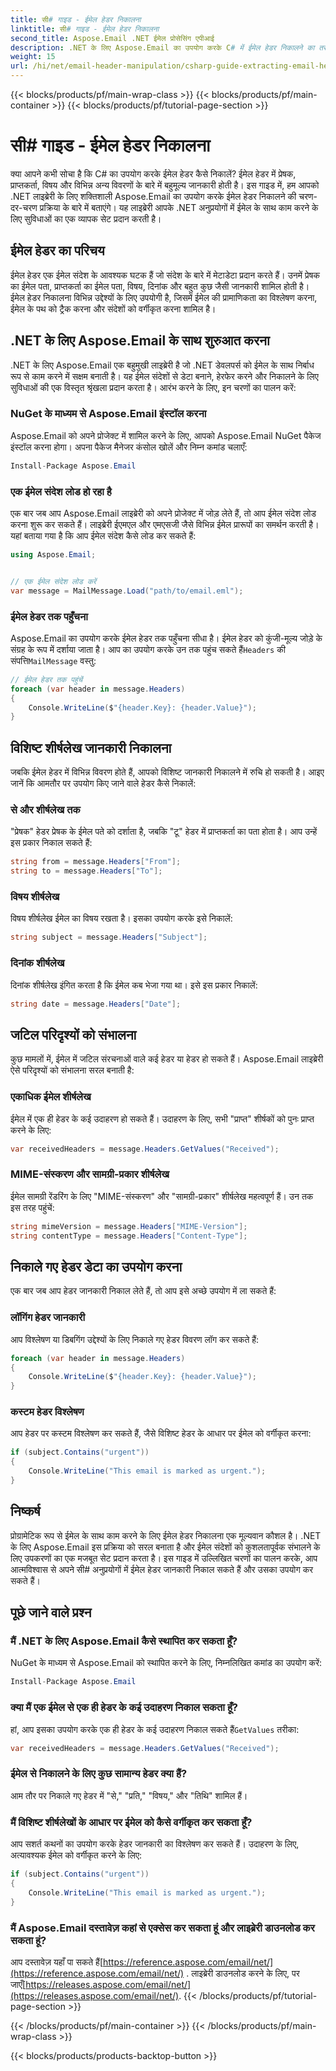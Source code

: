 ```yaml
---
title: सी# गाइड - ईमेल हेडर निकालना
linktitle: सी# गाइड - ईमेल हेडर निकालना
second_title: Aspose.Email .NET ईमेल प्रोसेसिंग एपीआई
description: .NET के लिए Aspose.Email का उपयोग करके C# में ईमेल हेडर निकालने का तरीका जानें। कुशल ईमेल विश्लेषण के लिए स्रोत कोड के साथ चरण-दर-चरण मार्गदर्शिका।
weight: 15
url: /hi/net/email-header-manipulation/csharp-guide-extracting-email-headers/
---
```


{{< blocks/products/pf/main-wrap-class >}}
{{< blocks/products/pf/main-container >}}
{{< blocks/products/pf/tutorial-page-section >}}

# सी# गाइड - ईमेल हेडर निकालना


क्या आपने कभी सोचा है कि C# का उपयोग करके ईमेल हेडर कैसे निकालें? ईमेल हेडर में प्रेषक, प्राप्तकर्ता, विषय और विभिन्न अन्य विवरणों के बारे में बहुमूल्य जानकारी होती है। इस गाइड में, हम आपको .NET लाइब्रेरी के लिए शक्तिशाली Aspose.Email का उपयोग करके ईमेल हेडर निकालने की चरण-दर-चरण प्रक्रिया के बारे में बताएंगे। यह लाइब्रेरी आपके .NET अनुप्रयोगों में ईमेल के साथ काम करने के लिए सुविधाओं का एक व्यापक सेट प्रदान करती है।

## ईमेल हेडर का परिचय

ईमेल हेडर एक ईमेल संदेश के आवश्यक घटक हैं जो संदेश के बारे में मेटाडेटा प्रदान करते हैं। उनमें प्रेषक का ईमेल पता, प्राप्तकर्ता का ईमेल पता, विषय, दिनांक और बहुत कुछ जैसी जानकारी शामिल होती है। ईमेल हेडर निकालना विभिन्न उद्देश्यों के लिए उपयोगी है, जिसमें ईमेल की प्रामाणिकता का विश्लेषण करना, ईमेल के पथ को ट्रैक करना और संदेशों को वर्गीकृत करना शामिल है।

## .NET के लिए Aspose.Email के साथ शुरुआत करना

.NET के लिए Aspose.Email एक बहुमुखी लाइब्रेरी है जो .NET डेवलपर्स को ईमेल के साथ निर्बाध रूप से काम करने में सक्षम बनाती है। यह ईमेल संदेशों से डेटा बनाने, हेरफेर करने और निकालने के लिए सुविधाओं की एक विस्तृत श्रृंखला प्रदान करता है। आरंभ करने के लिए, इन चरणों का पालन करें:

### NuGet के माध्यम से Aspose.Email इंस्टॉल करना

Aspose.Email को अपने प्रोजेक्ट में शामिल करने के लिए, आपको Aspose.Email NuGet पैकेज इंस्टॉल करना होगा। अपना पैकेज मैनेजर कंसोल खोलें और निम्न कमांड चलाएँ:

```csharp
Install-Package Aspose.Email
```

### एक ईमेल संदेश लोड हो रहा है

एक बार जब आप Aspose.Email लाइब्रेरी को अपने प्रोजेक्ट में जोड़ लेते हैं, तो आप ईमेल संदेश लोड करना शुरू कर सकते हैं। लाइब्रेरी ईएमएल और एमएसजी जैसे विभिन्न ईमेल प्रारूपों का समर्थन करती है। यहां बताया गया है कि आप ईमेल संदेश कैसे लोड कर सकते हैं:

```csharp
using Aspose.Email;


// एक ईमेल संदेश लोड करें
var message = MailMessage.Load("path/to/email.eml");
```

### ईमेल हेडर तक पहुँचना

 Aspose.Email का उपयोग करके ईमेल हेडर तक पहुँचना सीधा है। ईमेल हेडर को कुंजी-मूल्य जोड़े के संग्रह के रूप में दर्शाया जाता है। आप का उपयोग करके उन तक पहुंच सकते हैं`Headers` की संपत्ति`MailMessage` वस्तु:

```csharp
// ईमेल हेडर तक पहुंचें
foreach (var header in message.Headers)
{
    Console.WriteLine($"{header.Key}: {header.Value}");
}
```

## विशिष्ट शीर्षलेख जानकारी निकालना

जबकि ईमेल हेडर में विभिन्न विवरण होते हैं, आपको विशिष्ट जानकारी निकालने में रुचि हो सकती है। आइए जानें कि आमतौर पर उपयोग किए जाने वाले हेडर कैसे निकालें:

### से और शीर्षलेख तक

"प्रेषक" हेडर प्रेषक के ईमेल पते को दर्शाता है, जबकि "टू" हेडर में प्राप्तकर्ता का पता होता है। आप उन्हें इस प्रकार निकाल सकते हैं:

```csharp
string from = message.Headers["From"];
string to = message.Headers["To"];
```

### विषय शीर्षलेख

विषय शीर्षलेख ईमेल का विषय रखता है। इसका उपयोग करके इसे निकालें:

```csharp
string subject = message.Headers["Subject"];
```

### दिनांक शीर्षलेख

दिनांक शीर्षलेख इंगित करता है कि ईमेल कब भेजा गया था। इसे इस प्रकार निकालें:

```csharp
string date = message.Headers["Date"];
```

## जटिल परिदृश्यों को संभालना

कुछ मामलों में, ईमेल में जटिल संरचनाओं वाले कई हेडर या हेडर हो सकते हैं। Aspose.Email लाइब्रेरी ऐसे परिदृश्यों को संभालना सरल बनाती है:

### एकाधिक ईमेल शीर्षलेख

ईमेल में एक ही हेडर के कई उदाहरण हो सकते हैं। उदाहरण के लिए, सभी "प्राप्त" शीर्षकों को पुनः प्राप्त करने के लिए:

```csharp
var receivedHeaders = message.Headers.GetValues("Received");
```

### MIME-संस्करण और सामग्री-प्रकार शीर्षलेख

ईमेल सामग्री रेंडरिंग के लिए "MIME-संस्करण" और "सामग्री-प्रकार" शीर्षलेख महत्वपूर्ण हैं। उन तक इस तरह पहुंचें:

```csharp
string mimeVersion = message.Headers["MIME-Version"];
string contentType = message.Headers["Content-Type"];
```

## निकाले गए हेडर डेटा का उपयोग करना

एक बार जब आप हेडर जानकारी निकाल लेते हैं, तो आप इसे अच्छे उपयोग में ला सकते हैं:

### लॉगिंग हेडर जानकारी

आप विश्लेषण या डिबगिंग उद्देश्यों के लिए निकाले गए हेडर विवरण लॉग कर सकते हैं:

```csharp
foreach (var header in message.Headers)
{
    Console.WriteLine($"{header.Key}: {header.Value}");
}
```

### कस्टम हेडर विश्लेषण

आप हेडर पर कस्टम विश्लेषण कर सकते हैं, जैसे विशिष्ट हेडर के आधार पर ईमेल को वर्गीकृत करना:

```csharp
if (subject.Contains("urgent"))
{
    Console.WriteLine("This email is marked as urgent.");
}
```

## निष्कर्ष

प्रोग्रामेटिक रूप से ईमेल के साथ काम करने के लिए ईमेल हेडर निकालना एक मूल्यवान कौशल है। .NET के लिए Aspose.Email इस प्रक्रिया को सरल बनाता है और ईमेल संदेशों को कुशलतापूर्वक संभालने के लिए उपकरणों का एक मजबूत सेट प्रदान करता है। इस गाइड में उल्लिखित चरणों का पालन करके, आप आत्मविश्वास से अपने सी# अनुप्रयोगों में ईमेल हेडर जानकारी निकाल सकते हैं और उसका उपयोग कर सकते हैं।

## पूछे जाने वाले प्रश्न

### मैं .NET के लिए Aspose.Email कैसे स्थापित कर सकता हूँ?

NuGet के माध्यम से Aspose.Email को स्थापित करने के लिए, निम्नलिखित कमांड का उपयोग करें:
```csharp
Install-Package Aspose.Email
```

### क्या मैं एक ईमेल से एक ही हेडर के कई उदाहरण निकाल सकता हूँ?

हां, आप इसका उपयोग करके एक ही हेडर के कई उदाहरण निकाल सकते हैं`GetValues` तरीका:
```csharp
var receivedHeaders = message.Headers.GetValues("Received");
```

### ईमेल से निकालने के लिए कुछ सामान्य हेडर क्या हैं?

आम तौर पर निकाले गए हेडर में "से," "प्रति," "विषय," और "तिथि" शामिल हैं।

### मैं विशिष्ट शीर्षलेखों के आधार पर ईमेल को कैसे वर्गीकृत कर सकता हूँ?

आप सशर्त कथनों का उपयोग करके हेडर जानकारी का विश्लेषण कर सकते हैं। उदाहरण के लिए, अत्यावश्यक ईमेल को वर्गीकृत करने के लिए:
```csharp
if (subject.Contains("urgent"))
{
    Console.WriteLine("This email is marked as urgent.");
}
```

### मैं Aspose.Email दस्तावेज़ कहां से एक्सेस कर सकता हूं और लाइब्रेरी डाउनलोड कर सकता हूं?

 आप दस्तावेज़ यहाँ पा सकते हैं[https://reference.aspose.com/email/net/](https://reference.aspose.com/email/net/) . लाइब्रेरी डाउनलोड करने के लिए, पर जाएँ[https://releases.aspose.com/email/net/](https://releases.aspose.com/email/net/).
{{< /blocks/products/pf/tutorial-page-section >}}

{{< /blocks/products/pf/main-container >}}
{{< /blocks/products/pf/main-wrap-class >}}

{{< blocks/products/products-backtop-button >}}
